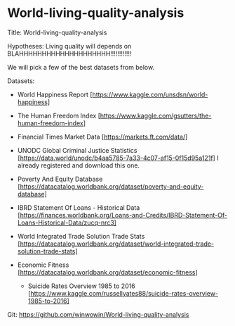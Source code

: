 # World-living-quality-analysis

Title:
World-living-quality-analysis

Hypotheses: 
Living quality will depends on BLAHHHHHHHHHHHHHHHHHHHH!!!!!!!!!!!!

We will pick a few of the best datasets from below.

Datasets:	
- World Happiness Report [https://www.kaggle.com/unsdsn/world-happiness]
- The Human Freedom Index [https://www.kaggle.com/gsutters/the-human-freedom-index]
- Financial Times Market Data [https://markets.ft.com/data/]
- UNODC Global Criminal Justice Statistics [https://data.world/unodc/b4aa5785-7a33-4c07-af15-0f15d95a121f] I already registered and download this one.
- Poverty And Equity Database [https://datacatalog.worldbank.org/dataset/poverty-and-equity-database]
- IBRD Statement Of Loans - Historical Data [https://finances.worldbank.org/Loans-and-Credits/IBRD-Statement-Of-Loans-Historical-Data/zucq-nrc3]
- World Integrated Trade Solution Trade Stats [https://datacatalog.worldbank.org/dataset/world-integrated-trade-solution-trade-stats]
- Economic Fitness [https://datacatalog.worldbank.org/dataset/economic-fitness]

	- Suicide Rates Overview 1985 to 2016 [https://www.kaggle.com/russellyates88/suicide-rates-overview-1985-to-2016]

Git: https://github.com/winwowin/World-living-quality-analysis
